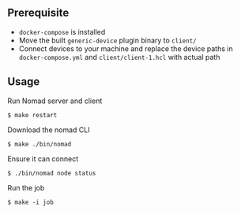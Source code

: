

## Prerequisite

- `docker-compose` is installed
- Move the built `generic-device` plugin binary to `client/`
- Connect devices to your machine and replace the device paths in `docker-compose.yml` and `client/client-1.hcl` with actual path

## Usage
Run Nomad server and client

```
$ make restart
```

Download the nomad CLI

```
$ make ./bin/nomad
```

Ensure it can connect

```
$ ./bin/nomad node status
```

Run the job

```
$ make -i job
```

